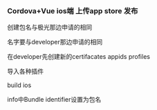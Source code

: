 ### Cordova+Vue  ios端 上传app store 发布

创建包名与极光那边申请的相同

名字要与developer那边申请的相同

在developer先创建新的certifacates appids profiles

导入各种插件

build ios

info中Bundle identifier设置为包名



